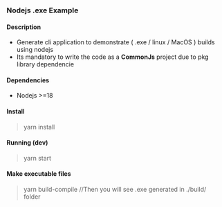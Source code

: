 ### Nodejs .exe Example

#### Description

-   Generate cli application to demonstrate ( .exe / linux / MacOS ) builds using nodejs
-   Its mandatory to write the code as a <b>CommonJs</b> project due to pkg library dependencie

#### Dependencies

-   Nodejs >=18

#### Install

> yarn install

#### Running (dev)

> yarn start

#### Make executable files

> yarn build-compile
> //Then you will see .exe generated in ./build/ folder
